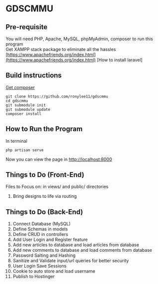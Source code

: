 # GDSCMMU

## Pre-requisite

You will need PHP, Apache, MySQL, phpMyAdmin, composer to run this program <br/>
Get XAMPP stack package to eliminate all the hassles <br/>
[https://www.apachefriends.org/index.html](https://www.apachefriends.org/index.html)
[How to install laravel]

## Build instructions

[Get composer](https://getcomposer.org/download/)

```
git clone https://github.com/ronylee11/gdscmmu
cd gdscmmu
git submodule init
git submodule update
composer install
```

## How to Run the Program

In terminal

```
php artisan serve
```

Now you can view the page in [http://localhost:8000](http://localhost:8000)

## Things to Do (Front-End)

Files to Focus on: in views/ and public/ directories

1. Bring designs to life via routing

## Things to Do (Back-End)

1. Connect Database (MySQL)
2. Define Schemas in models
3. Define CRUD in controllers
4. Add User Login and Register feature
5. Add new articles to database and load articles from database
6. Add new comments to database and load comments from database
7. Password Salting and Hashing
8. Sanitize and Validate input/url queries for better security
9. User Login Save Sessions
10. Cookie to auto store and load username
11. Publish to Hostinger
